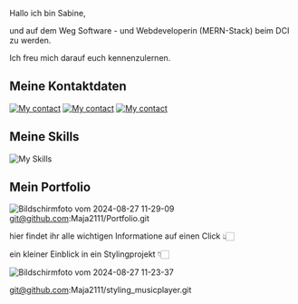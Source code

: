 Hallo ich bin Sabine,

und auf dem Weg Software - und Webdeveloperin (MERN-Stack) beim DCI zu werden.

Ich freu mich darauf euch kennenzulernen.

## Meine Kontaktdaten

[![My contact](https://skillicons.dev/icons?i=gmail)](sabine.weber.hamburg@gamil.com)
[![My contact](https://skillicons.dev/icons?i=linkedin)](www.linkedin.com/in/sabine-weber-76004722b)
[![My contact](https://skillicons.dev/icons?i=instagram)](https://www.instagram.com/sabine_21_weber/)

## Meine Skills

![My Skills](https://skillicons.dev/icons?i=md,html,css,sass,bootstrap,vscode,nodejs,js,github,windows,apple,linux,ubuntu)

## Mein Portfolio
![Bildschirmfoto vom 2024-08-27 11-29-09](https://github.com/user-attachments/assets/fbd79d8b-d7e3-4e94-a418-fccb0c747d2f)git@github.com:Maja2111/Portfolio.git

hier findet ihr alle wichtigen Informatione auf einen Click 👆🏻

ein kleiner Einblick in ein Stylingprojekt 👇🏻

![Bildschirmfoto vom 2024-08-27 11-23-37](https://github.com/user-attachments/assets/d711311f-bb5f-4290-bebe-68148419a8dc)

git@github.com:Maja2111/styling_musicplayer.git


